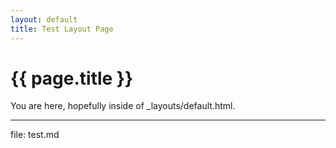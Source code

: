 ```yaml
---
layout: default
title: Test Layout Page
---
```

# {{ page.title }}
You are here, hopefully inside of _layouts/default.html.
<hr>
file: test.md
